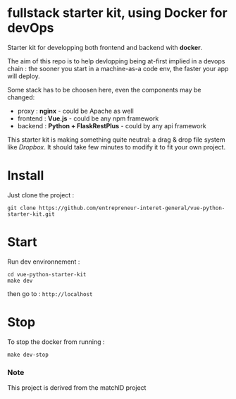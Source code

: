 # fullstack starter kit, using Docker for devOps

Starter kit for developping both frontend and backend with **docker**.

The aim of this repo is to help devlopping being at-first implied in a devops chain : the sooner you start in a machine-as-a code env, the faster your app will deploy.

Some stack has to be choosen here, even the components may be changed:
- proxy : **nginx** - could be Apache as well
- frontend : **Vue.js** - could be any npm framework
- backend : **Python + FlaskRestPlus** - could by any api framework

This starter kit is making something quite neutral: a drag & drop file system like _Dropbox_. 
It should take few minutes to modify it to fit your own project.

# Install


Just clone the project :

```
git clone https://github.com/entrepreneur-interet-general/vue-python-starter-kit.git
```

# Start

Run dev environnement :

```
cd vue-python-starter-kit
make dev
```

then go to : `http://localhost`

# Stop

To stop the docker from running :
```
make dev-stop
```

### Note
This project is derived from the matchID project
